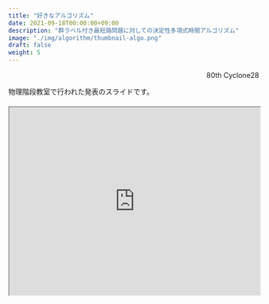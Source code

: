 ```yaml
---
title: "好きなアルゴリズム"
date: 2021-09-18T00:00:00+09:00
description: "群ラベル付き最短路問題に対しての決定性多項式時間アルゴリズム"
image: "./img/algorithm/thumbnail-algo.png"
draft: false
weight: 5
---
```


<div align="right">80th Cyclone28</div>

物理階段教室で行われた発表のスライドです。

<div class="pdf">
    <iframe src="https://drive.google.com/file/d/1CVIzlCfBn4627cLh46s09PWsFaEcTy0r/preview" width="640" height="480" allow="autoplay"></iframe>
</div>

<style>
.pdf {
    margin-top:20px;
	position:relative;
	width:100%;
	height:0;
	padding-top:75%;
}
.pdf iframe{
	position:absolute;
	top:0;
	left:0;
	width:100%;
	height:100%;
}
</style>